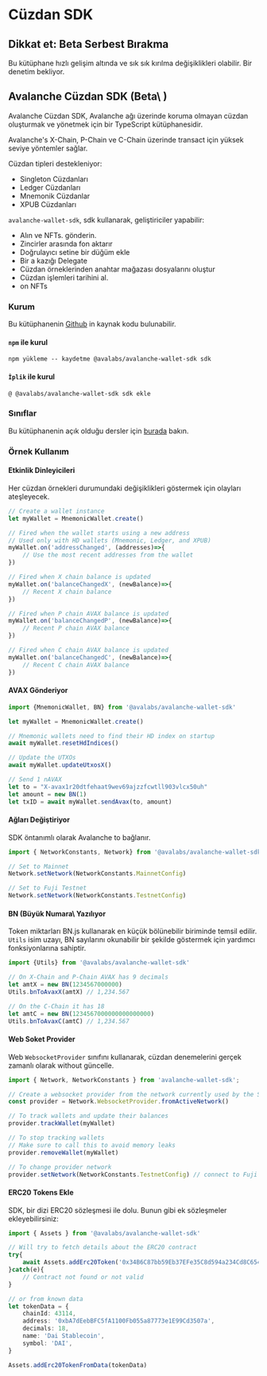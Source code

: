 # Cüzdan SDK

## Dikkat et: Beta Serbest Bırakma  

Bu kütüphane hızlı gelişim altında ve sık sık kırılma değişiklikleri olabilir. Bir denetim bekliyor.

## Avalanche Cüzdan SDK \(Beta\ )

Avalanche Cüzdan SDK, Avalanche ağı üzerinde koruma olmayan cüzdan oluşturmak ve yönetmek için bir TypeScript kütüphanesidir.

Avalanche's X-Chain, P-Chain ve C-Chain üzerinde transact için yüksek seviye yöntemler sağlar.

Cüzdan tipleri destekleniyor:

* Singleton Cüzdanları
* Ledger Cüzdanları
* Mnemonik Cüzdanlar
* XPUB Cüzdanları

`avalanche-wallet-sdk`, sdk kullanarak, geliştiriciler yapabilir:

* Alın ve NFTs. gönderin.
* Zincirler arasında fon aktarır
* Doğrulayıcı setine bir düğüm ekle
* Bir a kazığı Delegate
* Cüzdan örneklerinden anahtar mağazası dosyalarını oluştur
* Cüzdan işlemleri tarihini al.
* on NFTs

### Kurum

Bu kütüphanenin [Github](https://github.com/ava-labs/avalanche-wallet-sdk) in kaynak kodu bulunabilir.

#### `npm` ile kurul

`npm yükleme -- kaydetme @avalabs/avalanche-wallet-sdk sdk`

#### `İplik` ile kurul

`@ @avalabs/avalanche-wallet-sdk sdk ekle`

### Sınıflar

Bu kütüphanenin açık olduğu dersler için [burada](wallet-classes.md) bakın.

### Örnek Kullanım

#### Etkinlik Dinleyicileri

Her cüzdan örnekleri durumundaki değişiklikleri göstermek için olayları ateşleyecek.

```typescript
// Create a wallet instance
let myWallet = MnemonicWallet.create()

// Fired when the wallet starts using a new address
// Used only with HD wallets (Mnemonic, Ledger, and XPUB)
myWallet.on('addressChanged', (addresses)=>{
    // Use the most recent addresses from the wallet
})

// Fired when X chain balance is updated
myWallet.on('balanceChangedX', (newBalance)=>{
    // Recent X chain balance
})

// Fired when P chain AVAX balance is updated
myWallet.on('balanceChangedP', (newBalance)=>{
    // Recent P chain AVAX balance
})

// Fired when C chain AVAX balance is updated
myWallet.on('balanceChangedC', (newBalance)=>{
    // Recent C chain AVAX balance
})
```

#### AVAX Gönderiyor

```typescript
import {MnemonicWallet, BN} from '@avalabs/avalanche-wallet-sdk'

let myWallet = MnemonicWallet.create()

// Mnemonic wallets need to find their HD index on startup
await myWallet.resetHdIndices()

// Update the UTXOs
await myWallet.updateUtxosX()

// Send 1 nAVAX
let to = "X-avax1r20dtfehaat9wev69ajzzfcwtll903vlcx50uh"
let amount = new BN(1)
let txID = await myWallet.sendAvax(to, amount)
```

#### Ağları Değiştiriyor

SDK öntanımlı olarak Avalanche to bağlanır.

```typescript
import { NetworkConstants, Network} from '@avalabs/avalanche-wallet-sdk';

// Set to Mainnet
Network.setNetwork(NetworkConstants.MainnetConfig)

// Set to Fuji Testnet
Network.setNetwork(NetworkConstants.TestnetConfig)
```

#### BN \(Büyük Numara\ Yazılıyor

Token miktarları BN.js kullanarak en küçük bölünebilir biriminde temsil edilir. `Utils` isim uzayı, BN sayılarını okunabilir bir şekilde göstermek için yardımcı fonksiyonlarına sahiptir.

```typescript
import {Utils} from '@avalabs/avalanche-wallet-sdk'

// On X-Chain and P-Chain AVAX has 9 decimals
let amtX = new BN(1234567000000)
Utils.bnToAvaxX(amtX) // 1,234.567

// On the C-Chain it has 18
let amtC = new BN(1234567000000000000000)
Utils.bnToAvaxC(amtC) // 1,234.567
```

#### Web Soket Provider

Web `WebsocketProvider` sınıfını kullanarak, cüzdan denemelerini gerçek zamanlı olarak without güncelle.

```typescript
import { Network, NetworkConstants } from 'avalanche-wallet-sdk';

// Create a websocket provider from the network currently used by the SDK
const provider = Network.WebsocketProvider.fromActiveNetwork()

// To track wallets and update their balances
provider.trackWallet(myWallet)

// To stop tracking wallets
// Make sure to call this to avoid memory leaks
provider.removeWallet(myWallet)

// To change provider network
provider.setNetwork(NetworkConstants.TestnetConfig) // connect to Fuji testnet
```

#### ERC20 Tokens Ekle

SDK, bir dizi ERC20 sözleşmesi ile dolu. Bunun gibi ek sözleşmeler ekleyebilirsiniz:

```typescript
import { Assets } from '@avalabs/avalanche-wallet-sdk'

// Will try to fetch details about the ERC20 contract
try{
    await Assets.addErc20Token('0x34B6C87bb59Eb37EFe35C8d594a234Cd8C654D50'); // Testnet DAI
}catch(e){
    // Contract not found or not valid
}

// or from known data
let tokenData = {
    chainId: 43114,
    address: '0xbA7dEebBFC5fA1100Fb055a87773e1E99Cd3507a',
    decimals: 18,
    name: 'Dai Stablecoin',
    symbol: 'DAI',
}

Assets.addErc20TokenFromData(tokenData)
```


